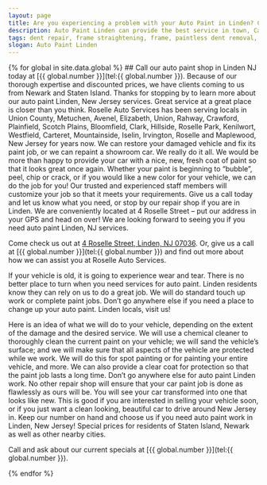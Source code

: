 ```yaml
---
layout: page
title: Are you experiencing a problem with your Auto Paint in Linden? Call our repair shop located in NJ.
description: Auto Paint Linden can provide the best service in town, Call Auto Paint Linden, NJ today for your Auto Paint Linden needs.
tags: dent repair, frame straightening, frame, paintless dent removal, auto paint, painting, dent removal, auto body, repair, dent, removal, shop, linden, new jersey, nj, auto collission
slogan: Auto Paint Linden
---
```


<section>
{% for global in site.data.global %}
## Call our auto paint shop in Linden NJ today at [{{ global.number }}](tel:{{ global.number }}).
Because of our thorough expertise and discounted prices, we have clients coming to us from Newark and Staten Island. Thanks for stopping by to learn more about our auto paint Linden, New Jersey services. Great service at a great place is closer than you think. Roselle Auto Services has been serving locals in Union County, Metuchen, Avenel, Elizabeth, Union, Rahway, Crawford, Plainfield, Scotch Plains, Bloomfield, Clark, Hillside, Roselle Park, Kenilwort, Westfield, Carteret, Mountainside, Iselin, Irvington, Roselle and Maplewood, New Jersey for years now. We can restore your damaged vehicle and fix its paint job, or we can repaint a showroom car. We really do it all. We would be more than happy to provide your car with a nice, new, fresh coat of paint so that it looks great once again. Whether your paint is beginning to “bubble”, peel, chip or crack, or if you would like a new color for your vehicle, we can do the job for you! Our trusted and experienced staff members will customize your job so that it meets your requirements. Give us a call today and let us know what you need, or stop by our repair shop if you are in Linden. We are conveniently located at 4 Roselle Street – put our address in your GPS and head on over! We are looking forward to seeing you if you need auto paint Linden, NJ services. 

Come check us out at [4 Roselle Street, Linden, NJ 07036](https://www.google.com/maps/place/Roselle+Auto+Services+Inc+-+Linden,+NJ/@40.635433,-74.246247,17z/data=!4m7!1m4!3m3!1s0x89c3b2e1928866e5:0xe440b805db07d78e!2sRoselle+Auto+Services+Inc+-+Linden,+NJ!3b1!3m1!1s0x89c3b2e1928866e5:0xe440b805db07d78e). Or, give us a call at [{{ global.number }}](tel:{{ global.number }}) and find out more about how we can assist you at Roselle Auto Services.

If your vehicle is old, it is going to experience wear and tear. There is no better place to turn when you need services for auto paint. Linden residents know they can rely on us to do a great job. We will do standard touch up work or complete paint jobs. Don’t go anywhere else if you need a place to change up your auto paint. Linden locals, visit us!

Here is an idea of what we will do to your vehicle, depending on the extent of the damage and the desired service. We will use a chemical cleaner to thoroughly clean the current paint on your vehicle; we will sand the vehicle’s surface; and we will make sure that all aspects of the vehicle are protected while we work. We will do this for spot painting or for painting your entire vehicle, and more. We can also provide a clear coat for protection so that the paint job lasts a long time. Don’t go anywhere else for auto paint Linden work. No other repair shop will ensure that your car paint job is done as flawlessly as ours will be. You will see your car transformed into one that looks like new. This is good if you are interested in selling your vehicle soon, or if you just want a clean looking, beautiful car to drive around New Jersey in. Keep our number on hand and choose us if you need auto paint work in Linden, New Jersey! Special prices for residents of Staten Island, Newark as well as other nearby cities. 



Call and ask about our current specials at [{{ global.number }}](tel:{{ global.number }}).

{% endfor %}
</section>
